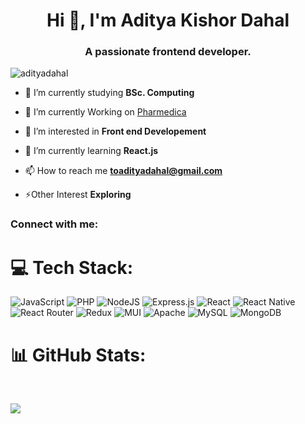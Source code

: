 <h1 align="center">Hi 👋, I'm Aditya Kishor Dahal</h1>
<h3 align="center">A passionate frontend developer.</h3>

<p align="left"> <img src="https://komarev.com/ghpvc/?username=adityadahal&label=Profile%20views&color=0e75b6&style=flat" alt="adityadahal" /> </p>

- 🔭 I’m currently studying **BSc. Computing**

- 🤝 I’m currently Working on [Pharmedica](https://pharmedica.amtrixtech.com.np/pharmedica)

- 👯 I’m interested in **Front end Developement**

- 🤝 I’m currently learning **React.js**

- 📫 How to reach me **toadityadahal@gmail.com**

- ⚡Other Interest **Exploring**

<h3 align="left">Connect with me:</h3>
<p align="left">
</p>




# 💻 Tech Stack:
![JavaScript](https://img.shields.io/badge/javascript-%23323330.svg?style=for-the-badge&logo=javascript&logoColor=%23F7DF1E) ![PHP](https://img.shields.io/badge/php-%23777BB4.svg?style=for-the-badge&logo=php&logoColor=white) ![NodeJS](https://img.shields.io/badge/node.js-6DA55F?style=for-the-badge&logo=node.js&logoColor=white) ![Express.js](https://img.shields.io/badge/express.js-%23404d59.svg?style=for-the-badge&logo=express&logoColor=%2361DAFB) ![React](https://img.shields.io/badge/react-%2320232a.svg?style=for-the-badge&logo=react&logoColor=%2361DAFB) ![React Native](https://img.shields.io/badge/react_native-%2320232a.svg?style=for-the-badge&logo=react&logoColor=%2361DAFB) ![React Router](https://img.shields.io/badge/React_Router-CA4245?style=for-the-badge&logo=react-router&logoColor=white) ![Redux](https://img.shields.io/badge/redux-%23593d88.svg?style=for-the-badge&logo=redux&logoColor=white) ![MUI](https://img.shields.io/badge/MUI-%230081CB.svg?style=for-the-badge&logo=material-ui&logoColor=white) ![Apache](https://img.shields.io/badge/apache-%23D42029.svg?style=for-the-badge&logo=apache&logoColor=white) ![MySQL](https://img.shields.io/badge/mysql-%2300f.svg?style=for-the-badge&logo=mysql&logoColor=white) ![MongoDB](https://img.shields.io/badge/MongoDB-%234ea94b.svg?style=for-the-badge&logo=mongodb&logoColor=white)
# 📊 GitHub Stats:
<br>

![](https://github-readme-streak-stats.herokuapp.com/?user=adityadahal&theme=dark&hide_border=false)





  




    


